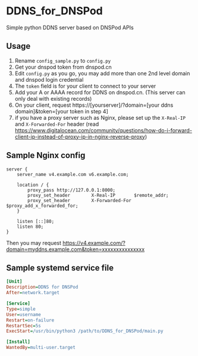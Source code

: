 # DDNS_for_DNSPod

Simple python DDNS server based on DNSPod APIs

## Usage

1. Rename `config_sample.py` to `config.py`
2. Get your dnspod token from dnspod.cn
3. Edit `config.py` as you go, you may add more than one 2nd level domain and dnspod login credential
4. The `token` field is for your client to connect to your server
5. Add your A or AAAA record for DDNS on dnspod.cn. (This server can only deal with existing records)
6. On your client, request https://[yourserver]/?domain=[your ddns domain]&token=[your token in step 4]
7. if you have a proxy server such as Nginx, please set up the `X-Real-IP` and `X-Forwarded-For` header (read <https://www.digitalocean.com/community/questions/how-do-i-forward-client-ip-instead-of-proxy-ip-in-nginx-reverse-proxy>)

## Sample Nginx config

```nginx
server {
    server_name v4.example.com v6.example.com;

    location / {
        proxy_pass http://127.0.0.1:8000;
        proxy_set_header        X-Real-IP       $remote_addr;
        proxy_set_header        X-Forwarded-For $proxy_add_x_forwarded_for;
    }

    listen [::]80;
    listen 80;
}
```

Then you may request https://v4.example.com/?domain=myddns.example.com&token=xxxxxxxxxxxxxxx

## Sample systemd service file

```ini
[Unit]
Description=DDNS for DNSPod
After=network.target

[Service]
Type=simple
User=username
Restart=on-failure
RestartSec=5s
ExecStart=/usr/bin/python3 /path/to/DDNS_for_DNSPod/main.py

[Install]
WantedBy=multi-user.target
```
